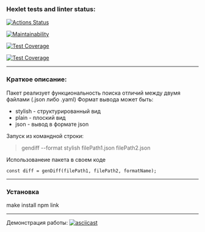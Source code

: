 ### Hexlet tests and linter status:
[![Actions Status](https://github.com/erzhan12/backend-project-lvl2/workflows/hexlet-check/badge.svg)](https://github.com/erzhan12/backend-project-lvl2/actions)

[![Maintainability](https://api.codeclimate.com/v1/badges/d54e37b1a7c9bcc5474f/maintainability)](https://codeclimate.com/github/erzhan12/backend-project-lvl2/maintainability)

[![Test Coverage](https://api.codeclimate.com/v1/badges/d54e37b1a7c9bcc5474f/test_coverage)](https://codeclimate.com/github/erzhan12/backend-project-lvl2/test_coverage)

[![Test Coverage](https://github.com/erzhan12/backend-project-lvl2/actions/workflows/lint.yml/badge.svg)](https://github.com/erzhan12/backend-project-lvl2/actions/workflows/lint.yml/badge.svg)

___
### Краткое описание:
Пакет реализует функциональность поиска отличий между двумя файлами (.json либо .yaml)
Формат вывода может быть:
- stylish - структурированный вид
- plain - плоский вид
- json - вывод в формате json

Запуск из командной строки:
> gendiff --format stylish filePath1.json filePath2.json

Использованеие пакета в своем коде
```
const diff = genDiff(filePath1, filePath2, formatName);
```
___
### Установка
make install
npm link
____
Демонстрация работы:
[![asciicast](https://asciinema.org/a/8iwRLiSnwNzgqaUThE30QjIjR.svg)](https://asciinema.org/a/8iwRLiSnwNzgqaUThE30QjIjR)